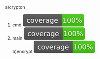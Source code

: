 a)crypton<br>
1. cmd ![alt coverage](https://github.com/rushikesh2/Gophercises/blob/master/secret/crypton/cmd/coverage.svg)<br>
2. main ![alt coverage](https://github.com/rushikesh2/Gophercises/blob/master/secret/crypton/coverage.svg)<br>
b)encrypt ![alt coverage](https://github.com/rushikesh2/Gophercises/blob/master/secret/encrypt/coverage.svg)<br>
